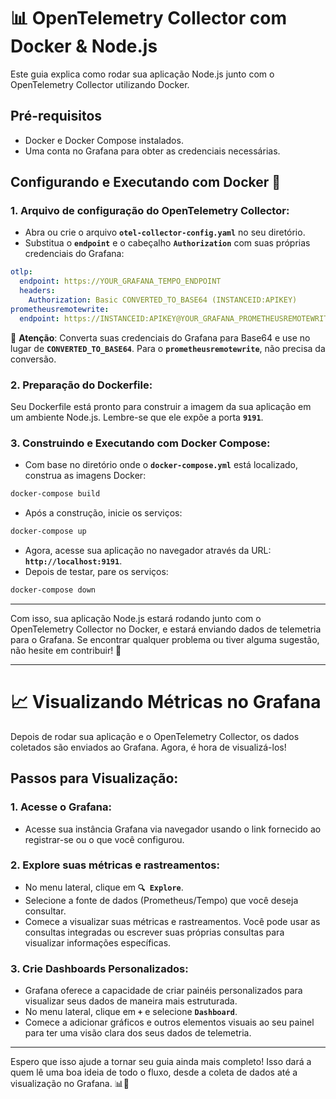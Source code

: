 # **📊 OpenTelemetry Collector com Docker & Node.js**

Este guia explica como rodar sua aplicação Node.js junto com o OpenTelemetry Collector utilizando Docker.

## **Pré-requisitos**

- Docker e Docker Compose instalados.
- Uma conta no Grafana para obter as credenciais necessárias.

## **Configurando e Executando com Docker 🐳**

### **1. Arquivo de configuração do OpenTelemetry Collector:**

- Abra ou crie o arquivo **`otel-collector-config.yaml`** no seu diretório.
- Substitua o **`endpoint`** e o cabeçalho **`Authorization`** com suas próprias credenciais do Grafana:

```yaml
otlp:
  endpoint: https://YOUR_GRAFANA_TEMPO_ENDPOINT
  headers:
    Authorization: Basic CONVERTED_TO_BASE64 (INSTANCEID:APIKEY) 
prometheusremotewrite:
  endpoint: https://INSTANCEID:APIKEY@YOUR_GRAFANA_PROMETHEUSREMOTEWRITE_ENDPOINT

```

🚀 **Atenção**: Converta suas credenciais do Grafana para Base64 e use no lugar de **`CONVERTED_TO_BASE64`**. Para o **`prometheusremotewrite`**, não precisa da conversão.

### **2. Preparação do Dockerfile:**

Seu Dockerfile está pronto para construir a imagem da sua aplicação em um ambiente Node.js. Lembre-se que ele expõe a porta **`9191`**.

### **3. Construindo e Executando com Docker Compose:**

- Com base no diretório onde o **`docker-compose.yml`** está localizado, construa as imagens Docker:

```bash
docker-compose build

```

- Após a construção, inicie os serviços:

```bash
docker-compose up

```

- Agora, acesse sua aplicação no navegador através da URL: **`http://localhost:9191`**.
- Depois de testar, pare os serviços:

```bash
docker-compose down

```

---

Com isso, sua aplicação Node.js estará rodando junto com o OpenTelemetry Collector no Docker, e estará enviando dados de telemetria para o Grafana. Se encontrar qualquer problema ou tiver alguma sugestão, não hesite em contribuir! 🚀

---

# **📈 Visualizando Métricas no Grafana**

Depois de rodar sua aplicação e o OpenTelemetry Collector, os dados coletados são enviados ao Grafana. Agora, é hora de visualizá-los!

## **Passos para Visualização:**

### **1. Acesse o Grafana:**

- Acesse sua instância Grafana via navegador usando o link fornecido ao registrar-se ou o que você configurou.

### **2. Explore suas métricas e rastreamentos:**

- No menu lateral, clique em **`🔍 Explore`**.
- Selecione a fonte de dados (Prometheus/Tempo) que você deseja consultar.
- Comece a visualizar suas métricas e rastreamentos. Você pode usar as consultas integradas ou escrever suas próprias consultas para visualizar informações específicas.

### **3. Crie Dashboards Personalizados:**

- Grafana oferece a capacidade de criar painéis personalizados para visualizar seus dados de maneira mais estruturada.
- No menu lateral, clique em **`+`** e selecione **`Dashboard`**.
- Comece a adicionar gráficos e outros elementos visuais ao seu painel para ter uma visão clara dos seus dados de telemetria.

---

Espero que isso ajude a tornar seu guia ainda mais completo! Isso dará a quem lê uma boa ideia de todo o fluxo, desde a coleta de dados até a visualização no Grafana. 📊🚀
